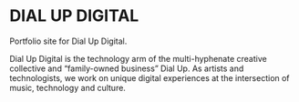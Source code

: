 # DIAL UP DIGITAL

Portfolio site for Dial Up Digital. 

Dial Up Digital is the technology arm of the multi-hyphenate creative collective and “family-owned business” Dial Up. As artists and technologists, we work on unique digital experiences at the intersection of music, technology and culture.

